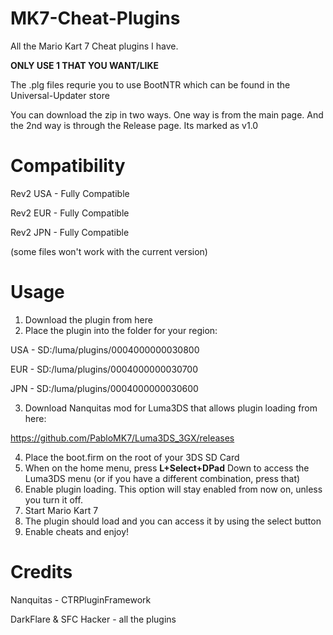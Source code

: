 # MK7-Cheat-Plugins
All the Mario Kart 7 Cheat plugins I have.

**ONLY USE 1 THAT YOU WANT/LIKE**

The .plg files requrie you to use BootNTR which can be found in the Universal-Updater store

You can download the zip in two ways. One way is from the main page. And the 2nd way is through the Release page. Its marked as v1.0

# Compatibility
Rev2 USA - Fully Compatible

Rev2 EUR - Fully Compatible

Rev2 JPN - Fully Compatible

(some files won't work with the current version)

# Usage
1. Download the plugin from here
2. Place the plugin into the folder for your region:

USA - SD:/luma/plugins/0004000000030800

EUR - SD:/luma/plugins/0004000000030700

JPN - SD:/luma/plugins/0004000000030600

3. Download Nanquitas mod for Luma3DS that allows plugin loading from here: 

https://github.com/PabloMK7/Luma3DS_3GX/releases

4. Place the boot.firm on the root of your 3DS SD Card
5. When on the home menu, press **L+Select+DPad** Down to access the Luma3DS menu (or if you have a different combination, press that)
6. Enable plugin loading. This option will stay enabled from now on, unless you turn it off.
7. Start Mario Kart 7
8. The plugin should load and you can access it by using the select button
9. Enable cheats and enjoy!

# Credits
Nanquitas - CTRPluginFramework

DarkFlare &amp; SFC Hacker - all the plugins
